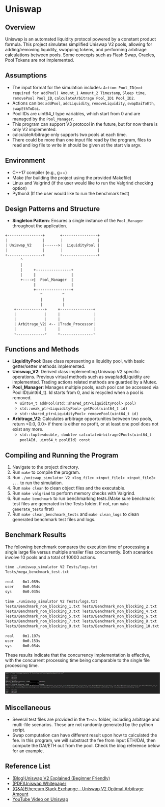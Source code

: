 # Uniswap

## Overview
Uniswap is an automated liquidity protocol powered by a constant product formula. This project simulates simplified Uniswap V2 pools, allowing for adding/removing liquidity, swapping tokens, and performing arbitrage calculations between pools. Some concepts such as Flash Swap, Oracles, Pool Tokens are not implemented.

## Assumptions
- The input format for the simulation includes: `Action Pool_ID(not required for addPool) Amount_1 Amount_2 Timestamp`, `Sleep time`, `removePool Pool_ID`, `calculateArbitrage Pool_ID1 Pool_ID2`.
- Actions can be: `addPool`, `addLiquidity`, `removeLiquidity`, `swapDaiToEth`, `swapEthToDai`.
- Pool IDs are uint64_t type variables, which start from 0 and are managed by the `Pool_Manager`.
- This program can support V3 protocol in the future, but for now there is only V2 implemented.
- calculateArbitrage only supports two pools at each time.
- There could be more than one input file read by the program, files to read and log file to write in should be given at the start via argv. 

## Environment
- C++17 compiler (e.g., g++)
- Make (for building the project using the provided Makefile)
- Linux and Valgrind (if the user would like to run the Valgrind checking option)
- Python3 (If the user would like to run the benchmark test)

## Design Patterns and Structure
- **Singleton Pattern**: Ensures a single instance of the `Pool_Manager` throughout the application.
```plaintext
+----------------+       +----------------+
|                |       |                |
| Uniswap_V2     |------>|  LiquidityPool |
|                |       |                |
+----------------+       +----------------+
       ^
       |
       |     +----------------+
       |     |                |
       +---->|  Pool_Manager  |
             |                |
             +----------------+
                ^         ^
                |         |
                |         |
    +-------------+     +---------------+
    |             |     |               |
    |             |     |               |
    | Arbitrage_V2| <-- |Trade_Processor|
    |             |     |               |
    +-------------+     +---------------+
```

## Functions and Methods
- **LiquidityPool**: Base class representing a liquidity pool, with basic getter/setter methods implemented.
- **Uniswap_V2**: Derived class implementing Uniswap V2 specific operations. Previous virtual methods such as swap/addLiquidity are implemented. Trading actions related methods are guarded by a Mutex.
- **Pool_Manager**: Manages multiple pools, each pool can be accessed via Pool ID(uint64_t). Id starts from 0, and is recycled when a pool is removed.
  - `uint64_t addPool(std::shared_ptr<LiquidityPool> pool)`
  - `std::weak_ptr<LiquidityPool> getPool(uint64_t id)`
  - `std::shared_ptr<LiquidityPool> removePool(uint64_t id)`
- **Arbitrage_V2**: Calculates arbitrage opportunities between two pools, return <0.0, 0.0> if there is either no profit, or at least one pool does not exist any more.
  - `std::tuple<double, double> calculateArbitrage2Pools(uint64_t poolAId, uint64_t poolBId) const`

## Compiling and Running the Program
1. Navigate to the project directory.
2. Run `make` to compile the program.
3. Run `./uniswap_simulator V2 <log_file> <input_file1> <input_file2> ...` to run the simulation.
4. Run `make clean` to clean object files and the executable.
6. Run `make valgrind` to perform memory checks with Valgrind.
7. Run `make benchmark` to run benchmarking tests.(Make sure benchmark test files are generated in the Tests folder. If not, run `make generate_tests` first)
8. Run `make clean_benchmark_tests` and `make clean_logs` to clean generated benchmark test files and logs.

## Benchmark Results

The following benchmark compares the execution time of processing a single large file versus multiple smaller files concurrently. Both scenarios involve 10 pools and a total of 10000 actions.

```plaintext
time ./uniswap_simulator V2 Tests/logs.txt Tests/mega_benchmark_test.txt

real    0m1.089s
user    0m0.054s
sys     0m0.035s

time ./uniswap_simulator V2 Tests/logs.txt Tests/Benchmark_non_blocking_1.txt Tests/Benchmark_non_blocking_2.txt Tests/Benchmark_non_blocking_3.txt Tests/Benchmark_non_blocking_4.txt Tests/Benchmark_non_blocking_5.txt Tests/Benchmark_non_blocking_6.txt Tests/Benchmark_non_blocking_7.txt Tests/Benchmark_non_blocking_8.txt Tests/Benchmark_non_blocking_9.txt Tests/Benchmark_non_blocking_10.txt

real    0m1.107s
user    0m0.153s
sys     0m0.054s
```

These results indicate that the concurrency implementation is effective, with the concurrent processing time being comparable to the single file processing time.

![Benchmark Output](benchmark_showcase.png)

## Miscellaneous
- Several test files are provided in the `Tests` folder, including arbitrage and multi-file scenarios. These are not randomly generated by the python script.
- Swap computation can have different result upon how to calculated the fee. In this program, we will substract the fee from input ETH/DAI, then compute the DAI/ETH out from the pool. Check the blog reference below for an example.

## Reference List
- [(Blog)Uniswap V2 Explained (Beginner Friendly)](https://flow.com/engineering-blogs/uniswap-v2-explained-beginner-friendly)
- [(PDF)Uniswap Whitepaper](https://uniswap.org/whitepaper.pdf)
- [(Q&A)Ethereum Stack Exchange - Uniswap V2 Optimal Arbitrage Amount](https://ethereum.stackexchange.com/questions/159056/uniswap-v2-optimal-arbitrage-amount)
- [YouTube Video on Uniswap](https://www.youtube.com/watch?v=9EKksG-fF1k)
